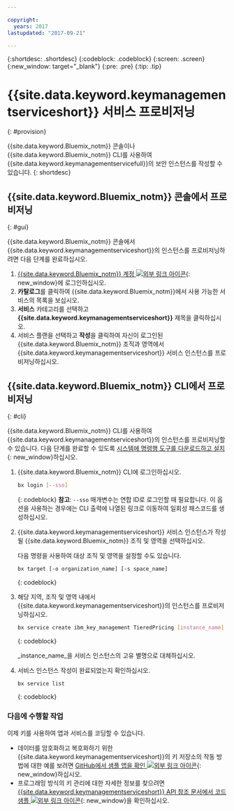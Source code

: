 ```yaml
---

copyright:
  years: 2017
lastupdated: "2017-09-21"

---
```


{:shortdesc: .shortdesc}
{:codeblock: .codeblock}
{:screen: .screen}
{:new_window: target="_blank"}
{:pre: .pre}
{:tip: .tip}

# {{site.data.keyword.keymanagementserviceshort}} 서비스 프로비저닝
{: #provision}

{{site.data.keyword.Bluemix_notm}} 콘솔이나 {{site.data.keyword.Bluemix_notm}} CLI를 사용하여 {{site.data.keyword.keymanagementservicefull}}의 보안 인스턴스를 작성할 수 있습니다.
{: shortdesc}

## {{site.data.keyword.Bluemix_notm}} 콘솔에서 프로비저닝
{: #gui}

{{site.data.keyword.Bluemix_notm}} 콘솔에서 {{site.data.keyword.keymanagementserviceshort}}의 인스턴스를 프로비저닝하려면 다음 단계를 완료하십시오. 

1. [{{site.data.keyword.Bluemix_notm}} 계정 ![외부 링크 아이콘](../../icons/launch-glyph.svg "외부 링크 아이콘")](https://console.bluemix.net/){: new_window}에 로그인하십시오. 
2. **카탈로그**를 클릭하여 {{site.data.keyword.Bluemix_notm}}에서 사용 가능한 서비스의 목록을 보십시오. 
3. **서비스** 카테고리를 선택하고 **{{site.data.keyword.keymanagementserviceshort}}** 제목을 클릭하십시오. 
5. 서비스 플랜을 선택하고 **작성**을 클릭하여 자신이 로그인된 {{site.data.keyword.Bluemix_notm}} 조직과 영역에서 {{site.data.keyword.keymanagementserviceshort}} 서비스 인스턴스를 프로비저닝하십시오. 

## {{site.data.keyword.Bluemix_notm}} CLI에서 프로비저닝
{: #cli}

{{site.data.keyword.Bluemix_notm}} CLI를 사용하여 {{site.data.keyword.keymanagementserviceshort}}의 인스턴스를 프로비저닝할 수 있습니다. 다음 단계를 완료할 수 있도록 [시스템에 명령행 도구를 다운로드하고 설치](https://clis.ng.bluemix.net/ui/home.html){: new_window}하십시오. 

1. {{site.data.keyword.Bluemix_notm}} CLI에 로그인하십시오. 

    ```sh
    bx login [--sso]
    ```
    {: codeblock}
    **참고**: `--sso` 매개변수는 연합 ID로 로그인할 때 필요합니다. 이 옵션을 사용하는 경우에는 CLI 출력에 나열된 링크로 이동하여 일회성 패스코드를 생성하십시오.
2. {{site.data.keyword.keymanagementserviceshort}} 서비스 인스턴스가 작성될 {{site.data.keyword.Bluemix_notm}} 조직 및 영역을 선택하십시오. 

    다음 명령을 사용하여 대상 조직 및 영역을 설정할 수도 있습니다. 

    ```sh
    bx target [-o organization_name] [-s space_name]
    ```
    {: codeblock}

3. 해당 지역, 조직 및 영역 내에서 {{site.data.keyword.keymanagementserviceshort}}의 인스턴스를 프로비저닝하십시오. 

    ```sh
    bx service create ibm_key_management TieredPricing [instance_name]
    ```
    {: codeblock}

    _instance_name_을 서비스 인스턴스의 고유 별명으로 대체하십시오. 

4. 서비스 인스턴스 작성이 완료되었는지 확인하십시오. 

    ```sh
    bx service list
    ```
    {: codeblock}


### 다음에 수행할 작업

이제 키를 사용하여 앱과 서비스를 코딩할 수 있습니다. 

- 데이터를 암호화하고 복호화하기 위한 {{site.data.keyword.keymanagementserviceshort}}의 키 저장소의 작동 방법에 대한 예를 보려면 [GitHub에서 샘플 앱을 확인 ![외부 링크 아이콘](../../icons/launch-glyph.svg "외부 링크 아이콘")](https://github.com/IBM-Bluemix/key-protect-helloworld-python){: new_window}하십시오. 
- 프로그래밍 방식의 키 관리에 대한 자세한 정보를 찾으려면 [{{site.data.keyword.keymanagementserviceshort}} API 참조 문서에서 코드 샘플 ![외부 링크 아이콘](../../icons/launch-glyph.svg "외부 링크 아이콘")](https://console.ng.bluemix.net/apidocs/639){: new_window}을 확인하십시오. 
